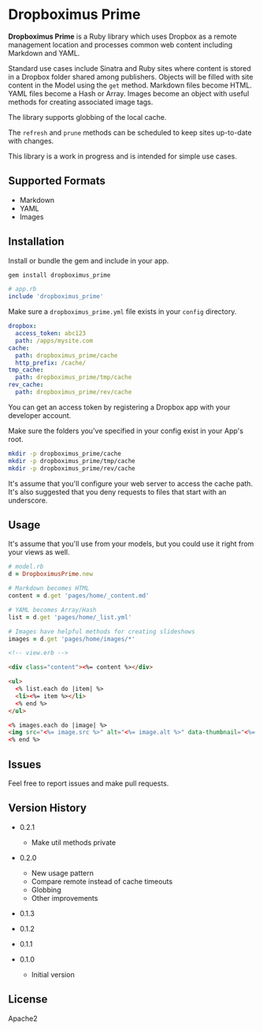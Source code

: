 Dropboximus Prime
=================

**Dropboximus Prime** is a Ruby library which uses Dropbox as a remote management
location and processes common web content including Markdown and YAML.

Standard use cases include Sinatra and Ruby sites where content is stored in
a Dropbox folder shared among publishers. Objects will be filled with site content
in the Model using the `get` method. Markdown files become HTML. YAML files
become a Hash or Array. Images become an object with useful methods for creating
associated image tags.

The library supports globbing of the local cache.

The `refresh` and `prune` methods can be scheduled to keep sites up-to-date
with changes.

This library is a work in progress and is intended for simple use cases.

Supported Formats
-----------------

+ Markdown
+ YAML
+ Images

Installation
------------

Install or bundle the gem and include in your app.

```bash
gem install dropboximus_prime
```

```ruby
# app.rb
include 'dropboximus_prime'
```

Make sure a `dropboximus_prime.yml` file exists in your `config` directory.

```yaml
dropbox:
  access_token: abc123
  path: /apps/mysite.com
cache:
  path: dropboximus_prime/cache
  http_prefix: /cache/
tmp_cache:
  path: dropboximus_prime/tmp/cache
rev_cache:
  path: dropboximus_prime/rev/cache
```

You can get an access token by registering a Dropbox app with your developer account.

Make sure the folders you've specified in your config exist in your App's root.

```bash
mkdir -p dropboximus_prime/cache
mkdir -p dropboximus_prime/tmp/cache
mkdir -p dropboximus_prime/rev/cache
```

It's assume that you'll configure your web server to access the cache path. It's
also suggested that you deny requests to files that start with an underscore.

Usage
-----

It's assume that you'll use from your models, but you could use it right from
your views as well.

```ruby
# model.rb
d = DropboximusPrime.new

# Markdown becomes HTML
content = d.get 'pages/home/_content.md'

# YAML becomes Array/Hash
list = d.get 'pages/home/_list.yml'

# Images have helpful methods for creating slideshows
images = d.get 'pages/home/images/*'
```

```html
<!-- view.erb -->

<div class="content"><%= content %></div>

<ul>
  <% list.each do |item| %>
  <li><%= item %></li>
  <% end %>
</ul>

<% images.each do |image| %>
<img src="<%= image.src %>" alt="<%= image.alt %>" data-thumbnail="<%= image.thumbnail_l_src %>">
<% end %>
```

Issues
------

Feel free to report issues and make pull requests.

Version History
---------------

+ 0.2.1
  + Make util methods private

+ 0.2.0
  + New usage pattern
  + Compare remote instead of cache timeouts
  + Globbing
  + Other improvements

+ 0.1.3

+ 0.1.2

+ 0.1.1

+ 0.1.0
  + Initial version

License
-------

Apache2
